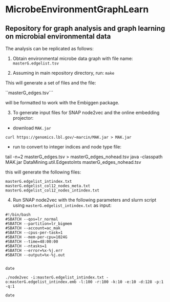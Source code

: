 # MicrobeEnvironmentGraphLearn

## Repository for graph analysis and graph learning on microbial environmental data


The analysis can be replicated as follows:

1. Obtain environmental microbe data graph with file name:
```masterG.edgelist.tsv```

2. Assuming in main repository directory, run:
```make```

This will generate a set of files and the file:

``masterG_edges.tsv```

will be formatted to work with the Embiggen package.

3. To generate input files for SNAP node2vec and the online embedding projector:

- download ```MAK.jar```

```curl https://genomics.lbl.gov/~marcin/MAK.jar > MAK.jar```

- run to convert to integer indices and node type file:

tail -n+2 masterG_edges.tsv > masterG_edges_nohead.tsv
java -classpath MAK.jar DataMining.util.EdgestoInts masterG_edges_nohead.tsv

this will generate the following files:
```
masterG.edgelist_intindex.txt
masterG.edgelist_col12_nodes_meta.txt
masterG.edgelist_col12_nodes_intindex.txt
```

4. Run SNAP node2vec with the following parameters and slurm script using ```masterG.edgelist_intindex.txt``` as input:
```
#!/bin/bash
#SBATCH --qos=lr_normal
#SBATCH --partition=lr_bigmem
#SBATCH --account=ac_mak
#SBATCH --cpus-per-task=1
#SBATCH --mem-per-cpu=1024G
#SBATCH --time=48:00:00
#SBATCH --ntasks=1
#SBATCH --error=%x-%j.err
#SBATCH --output=%x-%j.out


date

./node2vec -i:masterG.edgelist_intindex.txt -o:masterG.edgelist_intindex.emb -l:100 -r:100 -k:10 -e:10 -d:128 -p:1 -q:1

date
```



